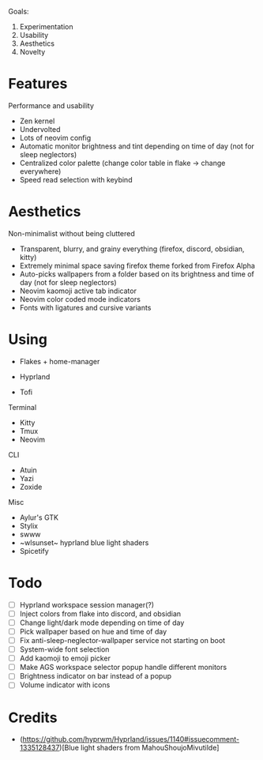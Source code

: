 Goals:
1. Experimentation
1. Usability
1. Aesthetics
1. Novelty

# Features 
Performance and usability
+ Zen kernel
+ Undervolted
+ Lots of neovim config
+ Automatic monitor brightness and tint depending on time of day (not for sleep neglectors)
+ Centralized color palette (change color table in flake -> change everywhere)
+ Speed read selection with keybind

# Aesthetics
Non-minimalist without being cluttered
+ Transparent, blurry, and grainy everything (firefox, discord, obsidian, kitty)
+ Extremely minimal space saving firefox theme forked from Firefox Alpha
+ Auto-picks wallpapers from a folder based on its brightness and time of day (not for sleep neglectors)
+ Neovim kaomoji active tab indicator
+ Neovim color coded mode indicators
+ Fonts with ligatures and cursive variants

# Using
+ Flakes + home-manager

+ Hyprland
+ Tofi

Terminal
+ Kitty
+ Tmux
+ Neovim

CLI
+ Atuin
+ Yazi
+ Zoxide

Misc
+ Aylur's GTK
+ Stylix
+ swww
+ ~wlsunset~ hyprland blue light shaders
+ Spicetify

# Todo
- [ ] Hyprland workspace session manager(?)
- [ ] Inject colors from flake into discord, and obsidian
- [ ] Change light/dark mode depending on time of day
- [ ] Pick wallpaper based on hue and time of day
- [ ] Fix anti-sleep-neglector-wallpaper service not starting on boot
- [ ] System-wide font selection
- [ ] Add kaomoji to emoji picker
- [ ] Make AGS workspace selector popup handle different monitors 
- [ ] Brightness indicator on bar instead of a popup
- [ ] Volume indicator with icons

# Credits
 - (https://github.com/hyprwm/Hyprland/issues/1140#issuecomment-1335128437)[Blue light shaders from MahouShoujoMivutilde]
